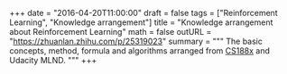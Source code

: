 +++
date = "2016-04-20T11:00:00"
draft = false
tags = ["Reinforcement Learning", "Knowledge arrangement"]
title = "Knowledge arrangement about Reinforcement Learning"
math = false
outURL = "https://zhuanlan.zhihu.com/p/25319023"
summary = """
The basic concepts, method, formula and algorithms arranged from [CS188x](http://ai.berkeley.edu/home.html) and Udacity MLND.
"""
+++
